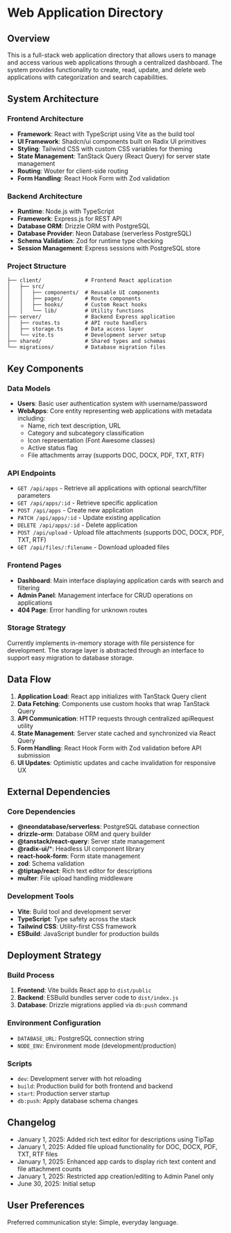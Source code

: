 # Web Application Directory

## Overview

This is a full-stack web application directory that allows users to manage and access various web applications through a centralized dashboard. The system provides functionality to create, read, update, and delete web applications with categorization and search capabilities.

## System Architecture

### Frontend Architecture
- **Framework**: React with TypeScript using Vite as the build tool
- **UI Framework**: Shadcn/ui components built on Radix UI primitives
- **Styling**: Tailwind CSS with custom CSS variables for theming
- **State Management**: TanStack Query (React Query) for server state management
- **Routing**: Wouter for client-side routing
- **Form Handling**: React Hook Form with Zod validation

### Backend Architecture
- **Runtime**: Node.js with TypeScript
- **Framework**: Express.js for REST API
- **Database ORM**: Drizzle ORM with PostgreSQL
- **Database Provider**: Neon Database (serverless PostgreSQL)
- **Schema Validation**: Zod for runtime type checking
- **Session Management**: Express sessions with PostgreSQL store

### Project Structure
```
├── client/              # Frontend React application
│   ├── src/
│   │   ├── components/  # Reusable UI components
│   │   ├── pages/       # Route components
│   │   ├── hooks/       # Custom React hooks
│   │   └── lib/         # Utility functions
├── server/              # Backend Express application
│   ├── routes.ts        # API route handlers
│   ├── storage.ts       # Data access layer
│   └── vite.ts          # Development server setup
├── shared/              # Shared types and schemas
└── migrations/          # Database migration files
```

## Key Components

### Data Models
- **Users**: Basic user authentication system with username/password
- **WebApps**: Core entity representing web applications with metadata including:
  - Name, rich text description, URL
  - Category and subcategory classification
  - Icon representation (Font Awesome classes)
  - Active status flag
  - File attachments array (supports DOC, DOCX, PDF, TXT, RTF)

### API Endpoints
- `GET /api/apps` - Retrieve all applications with optional search/filter parameters
- `GET /api/apps/:id` - Retrieve specific application
- `POST /api/apps` - Create new application
- `PATCH /api/apps/:id` - Update existing application
- `DELETE /api/apps/:id` - Delete application
- `POST /api/upload` - Upload file attachments (supports DOC, DOCX, PDF, TXT, RTF)
- `GET /api/files/:filename` - Download uploaded files

### Frontend Pages
- **Dashboard**: Main interface displaying application cards with search and filtering
- **Admin Panel**: Management interface for CRUD operations on applications
- **404 Page**: Error handling for unknown routes

### Storage Strategy
Currently implements in-memory storage with file persistence for development. The storage layer is abstracted through an interface to support easy migration to database storage.

## Data Flow

1. **Application Load**: React app initializes with TanStack Query client
2. **Data Fetching**: Components use custom hooks that wrap TanStack Query
3. **API Communication**: HTTP requests through centralized apiRequest utility
4. **State Management**: Server state cached and synchronized via React Query
5. **Form Handling**: React Hook Form with Zod validation before API submission
6. **UI Updates**: Optimistic updates and cache invalidation for responsive UX

## External Dependencies

### Core Dependencies
- **@neondatabase/serverless**: PostgreSQL database connection
- **drizzle-orm**: Database ORM and query builder
- **@tanstack/react-query**: Server state management
- **@radix-ui/***: Headless UI component library
- **react-hook-form**: Form state management
- **zod**: Schema validation
- **@tiptap/react**: Rich text editor for descriptions
- **multer**: File upload handling middleware

### Development Tools
- **Vite**: Build tool and development server
- **TypeScript**: Type safety across the stack
- **Tailwind CSS**: Utility-first CSS framework
- **ESBuild**: JavaScript bundler for production builds

## Deployment Strategy

### Build Process
1. **Frontend**: Vite builds React app to `dist/public`
2. **Backend**: ESBuild bundles server code to `dist/index.js`
3. **Database**: Drizzle migrations applied via `db:push` command

### Environment Configuration
- `DATABASE_URL`: PostgreSQL connection string
- `NODE_ENV`: Environment mode (development/production)

### Scripts
- `dev`: Development server with hot reloading
- `build`: Production build for both frontend and backend
- `start`: Production server startup
- `db:push`: Apply database schema changes

## Changelog
- January 1, 2025: Added rich text editor for descriptions using TipTap
- January 1, 2025: Added file upload functionality for DOC, DOCX, PDF, TXT, RTF files
- January 1, 2025: Enhanced app cards to display rich text content and file attachment counts
- January 1, 2025: Restricted app creation/editing to Admin Panel only
- June 30, 2025: Initial setup

## User Preferences

Preferred communication style: Simple, everyday language.
